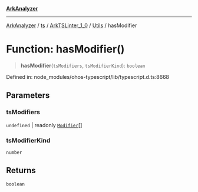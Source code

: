 [**ArkAnalyzer**](../../../../../../../../README.md)

***

[ArkAnalyzer](../../../../../../../../globals.md) / [ts](../../../../../README.md) / [ArkTSLinter\_1\_0](../../../README.md) / [Utils](../README.md) / hasModifier

# Function: hasModifier()

> **hasModifier**(`tsModifiers`, `tsModifierKind`): `boolean`

Defined in: node\_modules/ohos-typescript/lib/typescript.d.ts:8668

## Parameters

### tsModifiers

`undefined` | readonly [`Modifier`](../../../../../type-aliases/Modifier.md)[]

### tsModifierKind

`number`

## Returns

`boolean`
